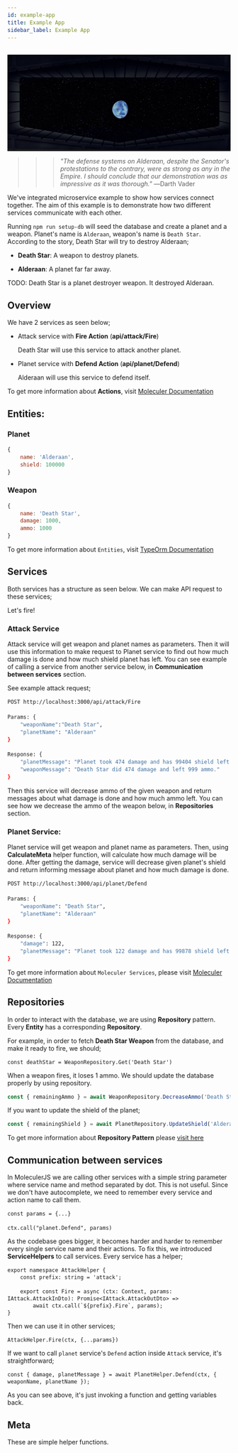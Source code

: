 ```yaml
---
id: example-app
title: Example App
sidebar_label: Example App
---
```

<br>
<img src="assets/alderaan.png" align="center" />

>>>*"The defense systems on Alderaan, despite the Senator's protestations to the contrary, were as strong as any in the Empire. I should conclude that our demonstration was as impressive as it was thorough."*
―Darth Vader


We've integrated microservice example to show how services connect together. The aim of this example is to demonstrate how two different services communicate with each other.

Running `npm run setup-db` will seed the database and create a planet and a weapon. Planet's name is `Alderaan`, weapon's name is `Death Star`.
According to the story, Death Star will try to destroy Alderaan;

- **Death Star**: A weapon to destroy planets.

- **Alderaan**: A planet far far away.

TODO: Death Star is a planet destroyer weapon. It destroyed Alderaan.

## Overview

We have 2 services as seen below;

 - Attack service with **Fire Action** (**api/attack/Fire**)
	
	Death Star will use this service to attack another planet.
 
 - Planet service with **Defend Action** (**api/planet/Defend**)

	Alderaan will use this service to defend itself.

To get more information about **Actions**, visit [Moleculer Documentation](https://moleculer.services/docs/0.13/actions.html)

## Entities:

### Planet
```js
{
	name: 'Alderaan',
	shield: 100000
}
```

### Weapon
```js
{
	name: 'Death Star',
	damage: 1000,
	ammo: 1000
}
```

To get more information about `Entities`, visit [TypeOrm Documentation](https://typeorm.io/#/entities)

## Services

Both services has a structure as seen below. We can make API request to these services;

Let's fire!

### Attack Service

Attack service will get weapon and planet names as parameters. Then it will use this information to make request to Planet service to find out how much damage is done and how much shield planet has left. 
You can see example of calling a service from another service below, in **Communication between services** section.

See example attack request;

```sh
POST http://localhost:3000/api/attack/Fire

Params: {
	"weaponName":"Death Star",
	"planetName": "Alderaan"
}

Response: {
    "planetMessage": "Planet took 474 damage and has 99404 shield left.",
    "weaponMessage": "Death Star did 474 damage and left 999 ammo."
}
```

Then this service will decrease ammo of the given weapon and return messages about what damage is done and how much ammo left.
You can see how we decrease the ammo of the weapon below, in **Repositories** section.

### Planet Service:

Planet service will get weapon and planet name as parameters. Then, using **CalculateMeta** helper function, will calculate how much damage will be done.
After getting the damage, service will decrease given planet's shield and return informing message about planet and how much damage is done.

```sh
POST http://localhost:3000/api/planet/Defend

Params: {
    "weaponName": "Death Star",
	"planetName": "Alderaan"
}

Response: {
    "damage": 122,
    "planetMessage": "Planet took 122 damage and has 99878 shield left."
}

```

To get more information about `Moleculer Services`, please visit [Moleculer Documentation](https://moleculer.services/docs/0.13/services.html)

## Repositories

In order to interact with the database, we are using **Repository** pattern. Every **Entity** has a corresponding **Repository**.

For example, in order to fetch **Death Star Weapon** from the database, and make it ready to fire, we should;
```
const deathStar = WeaponRepository.Get('Death Star')
```

When a weapon fires, it loses 1 ammo. We should update the database properly by using repository.

```js
const { remainingAmmo } = await WeaponRepository.DecreaseAmmo('Death Star');
```

If you want to update the shield of the planet;

```ts
const { remainingShield } = await PlanetRepository.UpdateShield('Alderaan', 5000);
```


To get more information about **Repository Pattern** please [visit here](https://deviq.com/repository-pattern/)

## Communication between services

In MoleculerJS we are calling other services with a simple string parameter where service name and method separated by dot.
This is not useful. Since we don't have autocomplete, we need to remember every service and action name to call them.

```
const params = {...}

ctx.call("planet.Defend", params)
```

As the codebase goes bigger, it becomes harder and harder to remember every single service name and their actions.
To fix this, we introduced **ServiceHelpers** to call services. Every service has a helper;
```
export namespace AttackHelper {
	const prefix: string = 'attack';

	export const Fire = async (ctx: Context, params: IAttack.AttackInDto): Promise<IAttack.AttackOutDto> =>
		await ctx.call(`${prefix}.Fire`, params);
}

```

Then we can use it in other services;
```
AttackHelper.Fire(ctx, {...params})
```

If we want to call `planet` service's `Defend` action inside `Attack` service, it's straightforward;

```
const { damage, planetMessage } = await PlanetHelper.Defend(ctx, { weaponName, planetName });
```

As you can see above, it's just invoking a function and getting variables back.

## Meta

These are simple helper functions.
